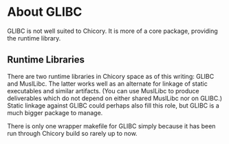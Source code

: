 # About GLIBC

GLIBC is not well suited to Chicory.
It is more of a core package, providing the runtime library.

## Runtime Libraries

There are two runtime libraries in Chicory space as of this writing:
GLIBC and MuslLibc. The latter works well as an alternate for linkage
of static executables and similar artifacts. (You can use MuslLibc
to produce deliverables which do not depend on either shared MuslLibc
nor on GLIBC.) Static linkage against GLIBC could perhaps also fill
this role, but GLIBC is a much bigger package to manage.

There is only one wrapper makefile for GLIBC simply because
it has been run through Chicory build so rarely up to now.


